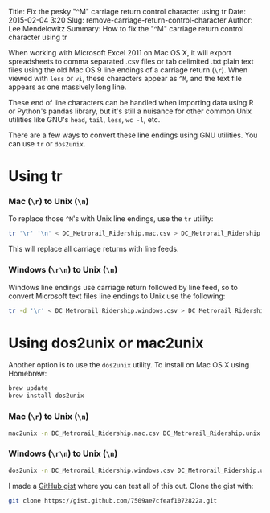 Title: Fix the pesky "^M" carriage return control character using tr
Date: 2015-02-04 3:20
Slug: remove-carriage-return-control-character
Author: Lee Mendelowitz
Summary: How to fix the "^M" carriage return control character using tr

When working with Microsoft Excel 2011 on Mac OS X, it will export spreadsheets to comma separated .csv files or
tab delimited .txt plain text files using the old Mac OS 9 line endings of a carriage return (`\r`).
When viewed with `less` or `vi`, these characters appear as `^M`, and the text file appears as one massively long line.

These end of line characters can be handled when importing data using R or Python's pandas library, but it's still a 
nuisance for other common Unix utilities like GNU's `head`, `tail`, `less`, `wc -l`, etc.

There are a few ways to convert these line endings using GNU utilities. You can use `tr` or `dos2unix`. 

# Using tr

### Mac (`\r`) to Unix (`\n`)

To replace those `^M`'s with Unix line endings, use the `tr` utility:

```bash
tr '\r' '\n' < DC_Metrorail_Ridership.mac.csv > DC_Metrorail_Ridership.unix.csv
```

This will replace all carriage returns with line feeds.

### Windows (`\r\n`) to Unix (`\n`)

Windows line endings use carriage return followed by line feed, so to convert Microsoft text files line endings to Unix use the following:

```bash
tr -d '\r' < DC_Metrorail_Ridership.windows.csv > DC_Metrorail_Ridership.unix.csv
```

# Using dos2unix or mac2unix

Another option is to use the `dos2unix` utility. To install on Mac OS X using Homebrew:

```bash
brew update
brew install dos2unix
```

### Mac (`\r`) to Unix (`\n`)

```bash
mac2unix -n DC_Metrorail_Ridership.mac.csv DC_Metrorail_Ridership.unix.csv
```

### Windows (`\r\n`) to Unix (`\n`)
```bash
dos2unix -n DC_Metrorail_Ridership.windows.csv DC_Metrorail_Ridership.unix.csv
```

I made a [GitHub gist](https://gist.github.com/LeeMendelowitz/7509ae7cfeaf1072822a) where you can test all of this out. Clone the gist with:

```bash
git clone https://gist.github.com/7509ae7cfeaf1072822a.git
```

